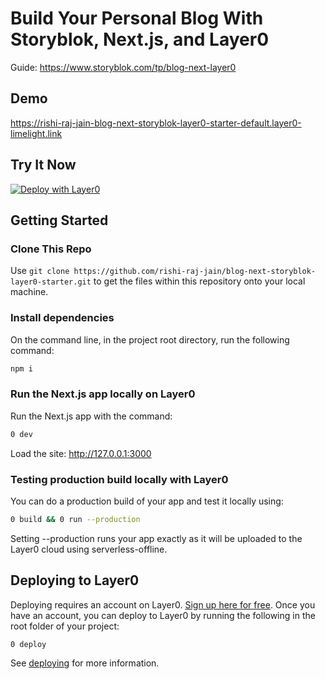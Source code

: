 # Build Your Personal Blog With Storyblok, Next.js, and Layer0

Guide: https://www.storyblok.com/tp/blog-next-layer0

## Demo

https://rishi-raj-jain-blog-next-storyblok-layer0-starter-default.layer0-limelight.link

## Try It Now

[![Deploy with Layer0](https://docs.layer0.co/button.svg)](https://app.layer0.co/deploy?repo=https://github.com/rishi-raj-jain/blog-next-storyblok-layer0-starter)

## Getting Started

### Clone This Repo

Use `git clone https://github.com/rishi-raj-jain/blog-next-storyblok-layer0-starter.git` to get the files within this repository onto your local machine.

### Install dependencies

On the command line, in the project root directory, run the following command:

```bash
npm i
```

### Run the Next.js app locally on Layer0

Run the Next.js app with the command:

```bash
0 dev
```

Load the site: http://127.0.0.1:3000

### Testing production build locally with Layer0

You can do a production build of your app and test it locally using:

```bash
0 build && 0 run --production
```

Setting --production runs your app exactly as it will be uploaded to the Layer0 cloud using serverless-offline.

## Deploying to Layer0

Deploying requires an account on Layer0. [Sign up here for free](https://app.layer0.co/signup). Once you have an account, you can deploy to Layer0 by running the following in the root folder of your project:

```bash
0 deploy
```

See [deploying](https://docs.layer0.co/guides/deploying) for more information.
